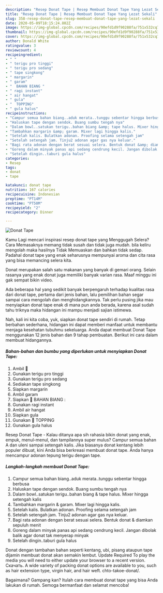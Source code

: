 ```yaml
---
description: "Resep Donat Tape | Resep Membuat Donat Tape Yang Lezat Sekali"
title: "Resep Donat Tape | Resep Membuat Donat Tape Yang Lezat Sekali"
slug: 358-resep-donat-tape-resep-membuat-donat-tape-yang-lezat-sekali
date: 2020-05-09T18:15:24.802Z
image: https://img-global.cpcdn.com/recipes/90efd1d9f90288fa/751x532cq70/donat-tape-foto-resep-utama.jpg
thumbnail: https://img-global.cpcdn.com/recipes/90efd1d9f90288fa/751x532cq70/donat-tape-foto-resep-utama.jpg
cover: https://img-global.cpcdn.com/recipes/90efd1d9f90288fa/751x532cq70/donat-tape-foto-resep-utama.jpg
author: Donald White
ratingvalue: 3
reviewcount: 4
recipeingredient:
- " "
- " terigu pro tinggi"
- " terigu pro sedang"
- " tape singkong"
- " margarin"
- " garam"
- "  BAHAN BIANG "
- " ragi instant"
- " air hangat"
- " gula"
- "  TOPPING"
- " gula halus"
recipeinstructions:
- "Campur semua bahan biang..aduk merata..tunggu sebentar hingga berbusa"
- "Haluskan tape dengan sendok. Buang sumbu tengah nya"
- "Dalam bowl..satukan terigu..bahan biang &amp; tape halus. Mixer hingga setengah kalis"
- "Tambahkan margarin &amp; garam. Mixer lagi hingga kalis."
- "Setelah kalis. Bulatkan adonan. Proofing selama setengah jam"
- "Setelah setengah jam. Tinju2 adonan agar gas nya keluar."
- "Bagi rata adonan dengan berat sesuai selera. Bentuk donat &amp; diamkan sepuluh menit"
- "Goreng dalam minyak panas api sedang cendrung kecil. Jangan dibolak balik agar donat tak menyerap minyak"
- "Setelah dingin..taburi gula halus"
categories:
- Resep
tags:
- donat
- tape

katakunci: donat tape 
nutrition: 167 calories
recipecuisine: Indonesian
preptime: "PT14M"
cooktime: "PT50M"
recipeyield: "2"
recipecategory: Dinner

---
```



![Donat Tape](https://img-global.cpcdn.com/recipes/90efd1d9f90288fa/751x532cq70/donat-tape-foto-resep-utama.jpg)

Kamu Lagi mencari inspirasi resep donat tape yang Menggugah Selera? Cara Memasaknya memang tidak susah dan tidak juga mudah. bila keliru mengolah maka hasilnya Tidak Memuaskan dan bahkan tidak sedap. Padahal donat tape yang enak seharusnya mempunyai aroma dan cita rasa yang bisa memancing selera kita.

Donat merupakan salah satu makanan yang banyak di gemari orang. Selain rasanya yang enak donat juga memiliki banyak varian rasa. Maaf minggu ini gak sempat bikin video.

Ada beberapa hal yang sedikit banyak berpengaruh terhadap kualitas rasa dari donat tape, pertama dari jenis bahan, lalu pemilihan bahan segar sampai cara mengolah dan menghidangkannya. Tak perlu pusing jika mau menyiapkan donat tape enak di mana pun anda berada, karena asal sudah tahu triknya maka hidangan ini mampu menjadi sajian istimewa.


Nah, kali ini kita coba, yuk, siapkan donat tape sendiri di rumah. Tetap berbahan sederhana, hidangan ini dapat memberi manfaat untuk membantu menjaga kesehatan tubuhmu sekeluarga. Anda dapat membuat Donat Tape menggunakan 12 jenis bahan dan 9 tahap pembuatan. Berikut ini cara dalam membuat hidangannya.

<!--inarticleads1-->

##### Bahan-bahan dan bumbu yang diperlukan untuk menyiapkan Donat Tape:

1. Ambil  🍩
1. Gunakan  terigu pro tinggi
1. Gunakan  terigu pro sedang
1. Sediakan  tape singkong
1. Siapkan  margarin
1. Ambil  garam
1. Siapkan  🍩 BAHAN BIANG :
1. Gunakan  ragi instant
1. Ambil  air hangat
1. Siapkan  gula
1. Gunakan  🍩 TOPPING
1. Gunakan  gula halus


Resep Donat Tape - Kalau ditanya apa sih rahasia bikin donat yang enak, empuk, menul-menul, dan tampilannya super mulus? Campur semua bahan A dan uleni sampai setengah kalis. Jika biasanya donat kentang lebih populer dibuat, kini Anda bisa berkreasi membuat donat tape. Anda hanya mencampur adonan tepung terigu dengan tape. 

<!--inarticleads2-->

##### Langkah-langkah membuat Donat Tape:

1. Campur semua bahan biang..aduk merata..tunggu sebentar hingga berbusa
1. Haluskan tape dengan sendok. Buang sumbu tengah nya
1. Dalam bowl..satukan terigu..bahan biang &amp; tape halus. Mixer hingga setengah kalis
1. Tambahkan margarin &amp; garam. Mixer lagi hingga kalis.
1. Setelah kalis. Bulatkan adonan. Proofing selama setengah jam
1. Setelah setengah jam. Tinju2 adonan agar gas nya keluar.
1. Bagi rata adonan dengan berat sesuai selera. Bentuk donat &amp; diamkan sepuluh menit
1. Goreng dalam minyak panas api sedang cendrung kecil. Jangan dibolak balik agar donat tak menyerap minyak
1. Setelah dingin..taburi gula halus


Donat dengan tambahan bahan seperti kentang, ubi, pisang ataupun tape dijamin membuat donat akan semakin lembut. Update Required To play the media you will need to either update your browser to a recent version. Скачать. A wide variety of packing donat options are available to you, such as hair extension type, virgin hair, and hair weft. chto-takoe-donat/. 

Bagaimana? Gampang kan? Itulah cara membuat donat tape yang bisa Anda lakukan di rumah. Semoga bermanfaat dan selamat mencoba!
